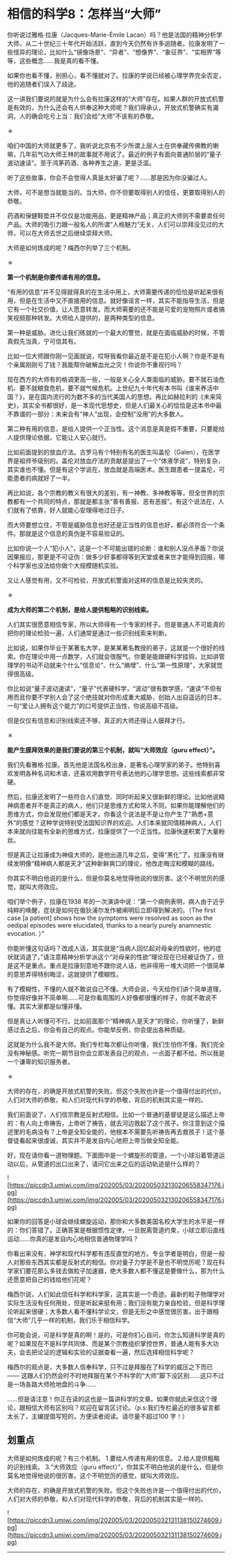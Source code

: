# 相信的科学8：怎样当“大师”

你听说过雅格·拉康（Jacques-Marie-Émile Lacan）吗？他是法国的精神分析学大师，从二十世纪三十年代开始活跃，直到今天仍然有许多追随者。拉康发明了一些怪异的理论，比如什么“镜像场景”、“异者”、“想像界”、“象征界”、“实相界”等等，这些概念……我是真的看不懂。

如果你也看不懂，别担心，看不懂就对了。拉康的学说已经被心理学界完全否定，他的追随者们误入了歧途。

这一讲我们要说的就是为什么会有拉康这样的“大师”存在。如果人群的开放式机警是有效的，为什么还会有人供奉这种大师呢？我们得承认，开放式机警确实有漏洞，人的确会吃亏上当：我们会给“大师”不该有的恭敬。

＊

咱们中国的大师就更多了，我听说北京有不少所谓上层人士在供奉藏传佛教的喇嘛，几年前气功大师王林的故事就不用说了。最近的例子有面向普通阶层的“量子波动速读”。至于鸿茅药酒、各种养生之道，更是泛滥。

听了这些故事，你会不会觉得人真是太好骗了呢？……那是因为你没骗过人。

大师，可不是想当就能当的。当大师，你不但要取得别人的信任，更要取得别人的恭敬。

药酒和保健鞋垫并不仅仅是功能用品，更是精神产品；真正的大师则不需要卖任何产品。大师的吸引力跟一般名人的所谓“人格魅力”无关，人们可以崇拜没见过的大师，可以在大师去世之后继续崇拜大师。

大师是如何炼成的呢？梅西尔列举了三个机制。

＊

 **第一个机制是你要传递有用的信息。**

“有用的信息”并不见得就得真的在生活中用上，大师需要传递的恰恰是听起来很有用，但是在生活中又不直接用的信息。就好像谣言一样，其实不能指导生活，但是它有一个社交价值，让人愿意转发。而大师需要的还不能是可爱的宠物照片或者搞笑视频那种转发。大师给人提供的，是两种类型的信息。

第一种是威胁。进化让我们练就的一个最大的警觉，就是在面临威胁的时候，不管真假先当真，宁可信其有。

比如一位大师跟你刚一见面就说，哎呀我看你最近是不是在犯小人啊？你是不是有个亲属刚刚亏了钱？我能帮你破解血光之灾！你说你不重视行吗？

现在西方的大师有的格调更高一些，一般是关心全人类面临的威胁。要不就石油危机、要不就粮食危机，要不就气候危机。上世纪九十年代有本书叫《谁来养活中国？》，是在国内流行的为数不多的当代美国人的思想。再比如赫拉利的《未来简史》，其实全书都很好，是一本现代思想史，但是人们最关心的恰恰是这本书中最不靠谱的一部分：未来会有“神人”出现，会控制“没用”的大多数人。

第二种有用的信息，是给人提供一个正当性。这个消息是真是假不重要，只要能给人提供理论依据，它能让人安心就行。

比如前面提到的放血疗法。古罗马有个特别有名的医生叫盖伦（Galen），在医学界是祖师爷级别的。盖伦对放血疗法的贡献是提出了一个“体液学说”，特别复杂，其实谁也不懂。但是有这个学说在，放血就是高端医术。医生跟患者一提盖伦，可能患者的病就好了一半。

再比如说，各个宗教的教义有很大的差别，有一神教、多神教等等，但全世界的宗教都有一个共同的特点，那就是都主张“善有善报、恶有恶报”。有这个说法在，人们就有了依靠，好人就能心安理得地过日子。

而大师要想立住，不管是威胁信息也好还是正当性的信息也好，都必须符合一个条件。那就是这个信息的真伪是不容易验证的。

比如你说一个人“犯小人”，这是一个不可能出错的论断：谁和别人没点矛盾？你说因果报应，那更是不可证伪：做多少好事都得等到天堂或者来世才能得到回报，哪个科学家也没法给你做个大规模随机实验。

又让人感觉有用，又不可检验，开放式机警面对这样的信息是比较失灵的。

＊

 **成为大师的第二个机制，是给人提供粗略的识别线索。**

人们其实很愿意相信专家，所以大师得有一个专家的样子。但是普通人不可能真的把你的理论检验一遍，人们通常是通过一些识别线索来判断。

比如说，如果你毕业于某著名大学，是某某著名教授的弟子，这就是一个很好的线索。你在理论中用一点数学，人们就会很服气。你要是能跟硬科学挂钩，比如讲管理学的书动不动就来个什么“信息论”、什么“熵增”、什么“第一性原理”，大家就觉得很高级。

你比如说“量子波动速读”，“量子”代表硬科学，“波动”很有数学感，“速读”不但有用而且你要不学别人会了这个绝技就对你形成重大威胁，创始人出自遥远的日本，一句“爱让人拥有这个能力”的口号提供正当性，你说高级不高级。

但是仅仅有信息和识别线索还不够，真正的大师还得让人膜拜才行。

＊

 **能产生膜拜效果的是我们要说的第三个机制，就叫“大师效应（guru effect）”。**

我们先看雅格·拉康。首先他是法国名校出身，是著名心理学家的弟子。他特别喜欢发明各种名词和术语，还喜欢用数学符号表达他的心理学思想。这些线索都非常硬。

然后，拉康还发明了一些符合人们直觉、同时听起来又很新鲜的理论。比如他说精神病患者并不是真正的病人，他们只是思维方式和常人不同，如果你能理解他们的思维方式，你会发现他们都是天才。你看这个说法是不是让你产生了“熟悉+意外”的感觉？这种学说特别受法国知识界的欢迎。人们本来就同情精神病人，人们本来就向往能有全新的思维方式，拉康提供了一个正当性。拉康快速积累了大量粉丝。

但是真正让拉康成为神级大师的，是他出道几年之后，变得“黑化”了。拉康没有继续发明像“精神病人都是天才”这种新鲜爽口的理论，他改走晦涩和模糊的路线。

你其实不明白他说的是什么，但是你莫名地觉得他说的很厉害。这个不明觉厉的感觉，就叫大师效应。

咱们举个例子，拉康在1938 年的一次演讲中说：“第一个病例表明，病人由于近乎纯粹的唤醒，症状是如何在俄狄浦尔发作被阐明后立即得到解决的。（The first case [a patient] shows how the symptoms were resolved as soon as the oedipal episodes were elucidated, thanks to a nearly purely anamnestic evocation. ）”

你能听懂这句话吗？改成人话，其实就是“当病人回忆起对母亲的性欲时，他的症状就消退了。”请注意精神分析学派这个“对母亲的性欲”理论现在已经被证伪了，但是这不是重点。重点是拉康刻意地不跟你说人话，他非得用一堆大词把一个很简单的意思弄得特别晦涩，这就提供了模糊性。

有了模糊性，不懂的人就不敢说自己不懂。大师会说，今天给你们讲个简单道理，你觉得好像并不简单啊……可是你看周围的人好像都很懂的样子，你就不敢说不懂。其实大家都是似懂非懂。

但是真让人听懂可不行。比如前面那个“精神病人是天才”的理论，你听懂了，新鲜感过去之后，你会有自己的观点。你能举反例，你会提出各种质疑。

这就是为什么我不是大师。我们专栏每次都让你听懂，我们生怕你不懂，我们完全没有神秘感。听完一期节目你会立即发表自己的观点，一点面子都不给。所以我是一个谦卑的知识服务者。

＊

大师的存在，的确是开放式机警的失败。但这个失败也许是一个值得付出的代价。人们对大师的恭敬，和人们对现代科学的恭敬，背后的机制其实是一样的。

我们前面说了，人们信宗教是反射式相信。比如一个普通的基督徒是这么描述上帝的：有人向上帝祷告，上帝听了祷告，就去河边救起了这个孩子。你注意到这个描述里的毛病没有？上帝是全知全能的，他根本不需要先听祷告再去救孩子！这个基督徒看起来很虔诚，其实并不是发自内心地把上帝当做全知全能。

好，现在请你看一道物理题。下面图中是一个螺旋形的管道，一个小球沿着管道运动以后，从管道的出口出来了，请问它出来之后的运动轨迹是什么样的？

![https://piccdn3.umiwi.com/img/202005/03/202005032130206558347176.jpg](https://piccdn3.umiwi.com/img/202005/03/202005032130206558347176.jpg)

如果你的回答是小球会继续螺旋运动，那你和大多数美国名校大学生的水平是一样的：你们答错了。正确答案是根据惯性定律，一旦脱离管道约束，小球立即沿直线运动……你真的是发自内心地相信普通物理学吗？

你看出来没有，神学和现代科学都有违反直觉的地方。专业学者是明白，但是一般人对那些东西其实都是反射式的相信。你对量子力学是不是也不明觉厉呢？现在科学家们要花那么多钱去做粒子加速器，绝大多数人都不懂这是要做什么，那为什么还愿意把自己的钱给他们花呢？

梅西尔说，人们如此信任科学和科学家，这其实是一个奇迹。最新的粒子物理学对实际生活没有任何用处，但是听起来挺有用；我们没有能力亲自检验，但是科学理论听起来很硬；大多数人看不懂科学论文，但是无形之中感觉很厉害。出于跟相信“大师”几乎一样的机制，我们乐于相信科学。

你可能会说，可是科学是真的啊！是的，可是你扪心自问，你怎么知道科学是真的呢？如果现在不是科学共同体、而是某个宗教组织掌控世界，普通人能有多大功夫，会去把论证的逻辑和实验的证据查看一遍，然后选择相信科学呢？

梅西尔的观点是，大多数人信奉科学，只不过是拜服在了科学的威压之下而已 —— 这跟人们仍然会时不时地拜服在某个不科学的“大师”脚下没区别……这只不过是一场各路大师抢地盘的斗争……

……但是请注意！你正在读的这也是一篇讲科学的文章。如果你就此采信这个理论，跟相信大师有区别吗？欢迎在留言区讨论。（p.s:我们专栏最近的很多留言都太长了，主编提倡写短的，方便读者阅读。请尽量不超过100 字！）

## 划重点

大师是如何炼成的呢？有三个机制。
1.要给人传递有用的信息。
2.给人提供粗略的识别线索。
3.“大师效应（guru effect）”，你其实不明白他说的是什么，但是你莫名地觉得他说的很厉害。这个不明觉厉的感觉，就叫大师效应。

大师的存在，的确是开放式机警的失败。但这个失败也许是一个值得付出的代价。人们对大师的恭敬，和人们对现代科学的恭敬，背后的机制其实是一样的。

![https://piccdn3.umiwi.com/img/202005/03/202005032131138150274609.jpg](https://piccdn3.umiwi.com/img/202005/03/202005032131138150274609.jpg)

---
